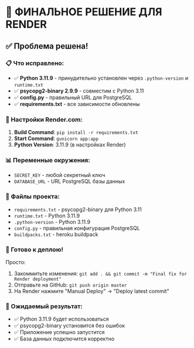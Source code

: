 # 🎯 ФИНАЛЬНОЕ РЕШЕНИЕ ДЛЯ RENDER

## ✅ Проблема решена!

### 📋 Что исправлено:
- ✅ **Python 3.11.9** - принудительно установлен через `.python-version` и `runtime.txt`
- ✅ **psycopg2-binary 2.9.9** - совместим с Python 3.11
- ✅ **config.py** - правильный URL для PostgreSQL
- ✅ **requirements.txt** - все зависимости обновлены

### 🚀 Настройки Render.com:

1. **Build Command**: `pip install -r requirements.txt`
2. **Start Command**: `gunicorn app:app`
3. **Python Version**: 3.11.9 (в настройках Render)

### 📊 Переменные окружения:
- `SECRET_KEY` - любой секретный ключ
- `DATABASE_URL` - URL PostgreSQL базы данных

### 🔧 Файлы проекта:
- `requirements.txt` - psycopg2-binary для Python 3.11
- `runtime.txt` - Python 3.11.9
- `.python-version` - Python 3.11.9
- `config.py` - правильная конфигурация PostgreSQL
- `buildpacks.txt` - heroku buildpack

### 🎯 Готово к деплою!

Просто:
1. Закоммитьте изменения: `git add . && git commit -m "Final fix for Render deployment"`
2. Отправьте на GitHub: `git push origin master`
3. На Render нажмите "Manual Deploy" → "Deploy latest commit"

### 🎉 Ожидаемый результат:
- ✅ Python 3.11.9 будет использоваться
- ✅ psycopg2-binary установится без ошибок
- ✅ Приложение успешно запустится
- ✅ База данных подключится корректно
